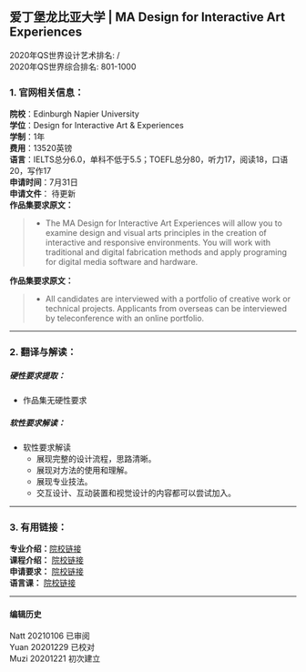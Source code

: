 ## 爱丁堡龙比亚大学 | MA Design for Interactive Art Experiences

2020年QS世界设计艺术排名: /  
2020年QS世界综合排名: 801-1000  

### 1. 官网相关信息：

**院校**：Edinburgh Napier University  
**学位**：Design for Interactive Art & Experiences  
**学制**：1年  
**费用**：13520英镑  
**语言**：IELTS总分6.0，单科不低于5.5；TOEFL总分80，听力17，阅读18，口语20，写作17  
**申请时间**：7月31日  
**申请文件**： 待更新  
**作品集要求原文：**  
> - The MA Design for Interactive Art Experiences will allow you to examine design and visual arts principles in the creation of interactive and responsive environments. You will work with traditional and digital fabrication methods and apply programing for digital media software and hardware.


**作品集要求原文：**   

> - All candidates are interviewed with a portfolio of creative work or technical projects. Applicants from overseas can be interviewed by teleconference with an online portfolio.


---


### 2. 翻译与解读：  

##### 硬性要求提取：  
- 作品集无硬性要求  

##### 软性要求解读：  
- 软性要求解读  
  - 展现完整的设计流程，思路清晰。  
  - 展现对方法的使用和理解。  
  - 展现专业技法。  
  - 交互设计、互动装置和视觉设计的内容都可以尝试加入。  

---


### 3. 有用链接：

**专业介绍：**[院校链接](https://www.napier.ac.uk/courses/ma-design-for-interactive-art-experiences-postgraduate-fulltime)  
**课程介绍：** [院校链接](https://www.napier.ac.uk/courses/ma-design-for-interactive-art-experiences-postgraduate-fulltime)  
**申请要求：** [院校链接](https://www.napier.ac.uk/study-with-us/international-students/your-country/east-asia/china)  
**语言课：** [院校链接](https://www.napier.ac.uk/study-with-us/international-students/english-language/presessional-english-language-courses)  




---


#### 编辑历史
Natt 20210106 已审阅  
Yuan 20201229 已校对  
Muzi 20201221 初次建立  
